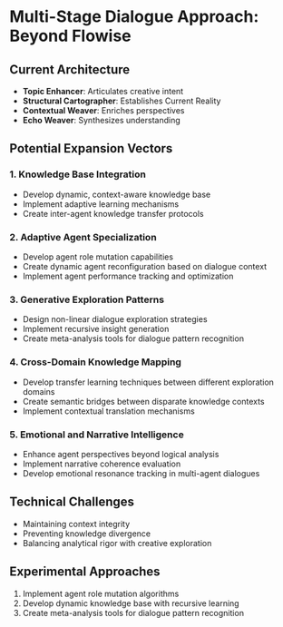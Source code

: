# Multi-Stage Dialogue Approach: Beyond Flowise

## Current Architecture
- **Topic Enhancer**: Articulates creative intent
- **Structural Cartographer**: Establishes Current Reality
- **Contextual Weaver**: Enriches perspectives
- **Echo Weaver**: Synthesizes understanding

## Potential Expansion Vectors

### 1. Knowledge Base Integration
- Develop dynamic, context-aware knowledge base
- Implement adaptive learning mechanisms
- Create inter-agent knowledge transfer protocols

### 2. Adaptive Agent Specialization
- Develop agent role mutation capabilities
- Create dynamic agent reconfiguration based on dialogue context
- Implement agent performance tracking and optimization

### 3. Generative Exploration Patterns
- Design non-linear dialogue exploration strategies
- Implement recursive insight generation
- Create meta-analysis tools for dialogue pattern recognition

### 4. Cross-Domain Knowledge Mapping
- Develop transfer learning techniques between different exploration domains
- Create semantic bridges between disparate knowledge contexts
- Implement contextual translation mechanisms

### 5. Emotional and Narrative Intelligence
- Enhance agent perspectives beyond logical analysis
- Implement narrative coherence evaluation
- Develop emotional resonance tracking in multi-agent dialogues

## Technical Challenges
- Maintaining context integrity
- Preventing knowledge divergence
- Balancing analytical rigor with creative exploration

## Experimental Approaches
1. Implement agent role mutation algorithms
2. Develop dynamic knowledge base with recursive learning
3. Create meta-analysis tools for dialogue pattern recognition